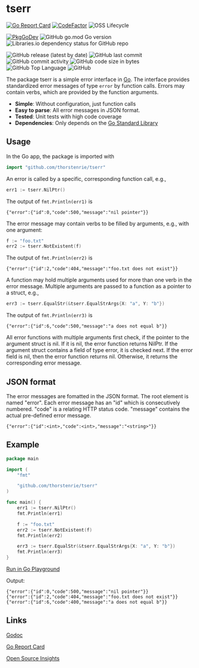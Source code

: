 # tserr

[![Go Report Card](https://goreportcard.com/badge/github.com/thorstenrie/tserr)](https://goreportcard.com/report/github.com/thorstenrie/tserr)
[![CodeFactor](https://www.codefactor.io/repository/github/thorstenrie/tserr/badge)](https://www.codefactor.io/repository/github/thorstenrie/tserr)
![OSS Lifecycle](https://img.shields.io/osslifecycle/thorstenrie/tserr)

[![PkgGoDev](https://pkg.go.dev/badge/mod/github.com/thorstenrie/tserr)](https://pkg.go.dev/mod/github.com/thorstenrie/tserr)
![GitHub go.mod Go version](https://img.shields.io/github/go-mod/go-version/thorstenrie/tserr)
![Libraries.io dependency status for GitHub repo](https://img.shields.io/librariesio/github/thorstenrie/tserr)

![GitHub release (latest by date)](https://img.shields.io/github/v/release/thorstenrie/tserr)
![GitHub last commit](https://img.shields.io/github/last-commit/thorstenrie/tserr)
![GitHub commit activity](https://img.shields.io/github/commit-activity/m/thorstenrie/tserr)
![GitHub code size in bytes](https://img.shields.io/github/languages/code-size/thorstenrie/tserr)
![GitHub Top Language](https://img.shields.io/github/languages/top/thorstenrie/tserr)
![GitHub](https://img.shields.io/github/license/thorstenrie/tserr)

The package tserr is a simple error interface in [Go](https://go.dev/). The interface provides standardized error messages of type `error` by function calls. Errors may contain verbs, which are provided by the function arguments.

- **Simple**: Without configuration, just function calls
- **Easy to parse**: All error messages in JSON format.
- **Tested**: Unit tests with high code coverage
- **Dependencies**: Only depends on the [Go Standard Library](https://pkg.go.dev/std)

## Usage

In the Go app, the package is imported with

```go
import "github.com/thorstenrie/tserr"
```

An error is called by a specific, corresponding function call, e.g., 

```go
err1 := tserr.NilPtr()
```

The output of `fmt.Println(err1)` is

```
{"error":{"id":0,"code":500,"message":"nil pointer"}}
```

The error message may contain verbs to be filled by arguments, e.g., with one argument:

```go
f := "foo.txt"
err2 := tserr.NotExistent(f)
```

The output of `fmt.Println(err2)` is

```
{"error":{"id":2,"code":404,"message":"foo.txt does not exist"}}
```

A function may hold multiple arguments used for more than one verb in the error message. Multiple arguments are passed to a function as a pointer to a struct, e.g.,

```go
err3 := tserr.EqualStr(&tserr.EqualStrArgs{X: "a", Y: "b"})
```

The output of `fmt.Println(err3)` is

```
{"error":{"id":6,"code":500,"message":"a does not equal b"}}
```

All error functions with multiple arguments first check, if the pointer to the argument struct is nil. If it is nil, the error function returns NilPtr. If the argument struct contains a field of type error, it is checked next. If the error field is nil, then the error function returns nil. Otherwise, it returns the corresponding error message.

## JSON format

The error messages are fomatted in the JSON format. The root element is named "error". Each error message has an "id" which is consecutively numbered. "code" is a relating HTTP status code. "message" contains the actual pre-defined error message.

```
{"error":{"id":<int>,"code":<int>,"message":"<string>"}}
```

## Example

```go
package main

import (
	"fmt"

	"github.com/thorstenrie/tserr"
)

func main() {
	err1 := tserr.NilPtr()
	fmt.Println(err1)

	f := "foo.txt"
	err2 := tserr.NotExistent(f)
	fmt.Println(err2)

	err3 := tserr.EqualStr(&tserr.EqualStrArgs{X: "a", Y: "b"})
	fmt.Println(err3)
}
```

[Run in Go Playground](https://go.dev/play/p/L5u1D2Iy_M5)

Output:
```
{"error":{"id":0,"code":500,"message":"nil pointer"}}
{"error":{"id":2,"code":404,"message":"foo.txt does not exist"}}
{"error":{"id":6,"code":400,"message":"a does not equal b"}}
```

## Links

[Godoc](https://pkg.go.dev/github.com/thorstenrie/tserr)

[Go Report Card](https://goreportcard.com/report/github.com/thorstenrie/tserr)

[Open Source Insights](https://deps.dev/go/github.com%2Fthorstenrie%2Ftserr)
